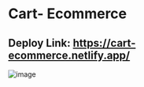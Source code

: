 # Cart- Ecommerce

## Deploy Link: https://cart-ecommerce.netlify.app/

![image](https://user-images.githubusercontent.com/100707152/236906755-9d231ed4-226b-4c79-bc7b-ad98d564b9ae.png)
